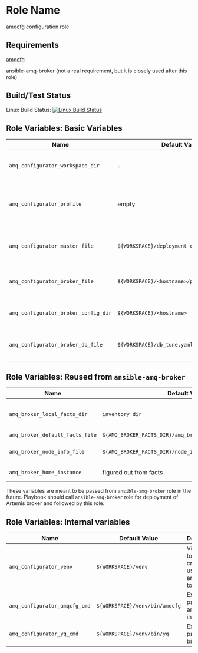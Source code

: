 Role Name
=========

amqcfg configuration role

Requirements
------------

[amqcfg](https://bitbucket.org/msgqe/amqcfg/)

ansible-amq-broker (not a real requirement, but it is closely used after this role)


Build/Test Status
------------

Linux Build Status: [![Linux Build Status](https://api.travis-ci.org/msgqe/ansible-amq-broker.svg?branch=master)](https://travis-ci.org/msgqe/ansible-amq-broker)

Role Variables: Basic Variables
--------------


| Name              | Default Value       | Description          |
|-------------------|---------------------|----------------------|
| `amq_configurator_workspace_dir` | `.` |  Environment variable taken from `WORKSPACE`. |
| `amq_configurator_profile` |  empty | Environment variable `AMQCFG_PROFILE` to define which amqcfg profile to use. |
| `amq_configurator_master_file` | `${WORKSPACE}/deployment_configuration.yaml` | Master configuration yaml file passed to test suite. |
| `amq_configurator_broker_file` | `${WORKSPACE}/<hostname>/profile_data.yaml` | Broker specific yaml configuration file. |
| `amq_configurator_broker_config_dir` | `${WORKSPACE}/<hostname>` | Output directory for amqcfg profile generation. |
| `amq_configurator_broker_db_file` | `${WORKSPACE}/db_tune.yaml` | Optional JDBC tuning file for amqcfg profile generation. |


Role Variables: Reused from `ansible-amq-broker`
--------------

| Name              | Default Value       | Description          |
|-------------------|---------------------|----------------------|
| `amq_broker_local_facts_dir` | `inventory dir` | Environment variable where facts are generated `AMQ_BROKER_FACTS_DIR`. |
| `amq_broker_default_facts_file` | `${AMQ_BROKER_FACTS_DIR}/amq_broker_facts_<hostname>.yaml` | Specific broker facts. |
| `amq_broker_node_info_file` | `${AMQ_BROKER_FACTS_DIR}/node_information_<hostname>.yaml` | Specific node information facts for given broker. |
| `amq_broker_home_instance` | figured out from facts | Broker instance directory. |

These variables are meant to be passed from `ansible-amq-broker` role in the future.
Playbook should call `ansible-amq-broker` role for deployment of Artemis broker and followed by this role.


Role Variables: Internal variables
--------------

| Name              | Default Value       | Description          |
|-------------------|---------------------|----------------------|
| `amq_configurator_venv` | `${WORKSPACE}/venv` | Virtual env to be created and used by amqcfg, yq tools.  |
| `amq_configurator_amqcfg_cmd` | `${WORKSPACE}/venv/bin/amqcfg` | Executable path to amqcfg bin in venv. |
| `amq_configurator_yq_cmd` | `${WORKSPACE}/venv/bin/yq` | Executable path to yq bin in venv. |

